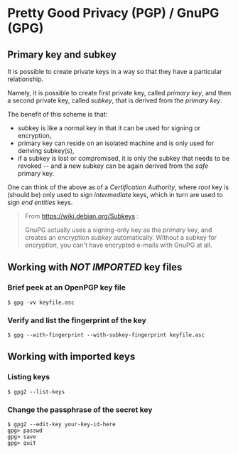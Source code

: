 Pretty Good Privacy (PGP) / GnuPG (GPG)
=======================================

## Primary key and subkey

It is possible to create private keys in a way so that they have a particular relationship.

Namely, it is possible to create first private key, called _primary key_, and then a second private key, called _subkey_, that is derived from the _primary key_.

The benefit of this scheme is that:

- subkey is like a normal key in that it can be used for signing or encryption,
- primary key can reside on an isolated machine and is only used for deriving subkey(s),
- if a subkey is lost or compromised, it is only the subkey that needs to be revoked -- and a new subkey can be again derived from the _safe_ primary key.

One can think of the above as of a _Certification Authority_, where _root_ key is (should be) only used to sign _intermediate_ keys, which in turn are used to sign _end entities_ keys.



> From https://wiki.debian.org/Subkeys :
>
> GnuPG actually uses a signing-only key as the _primary_ key, and creates an encryption _subkey_ automatically.
> Without a subkey for _encryption_, you can't have encrypted e-mails with GnuPG at all.

## Working with _NOT IMPORTED_ key files

### Brief peek at an OpenPGP key file

    $ gpg -vv keyfile.asc

### Verify and list the fingerprint of the key

    $ gpg --with-fingerprint --with-subkey-fingerprint keyfile.asc

## Working with imported keys

### Listing keys

    $ gpg2 --list-keys

### Change the passphrase of the secret key

    $ gpg2 --edit-key your-key-id-here
    gpg> passwd
    gpg> save
    gpg> quit
